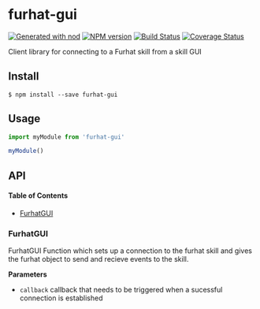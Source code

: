 # furhat-gui

[![Generated with nod](https://img.shields.io/badge/generator-nod-2196F3.svg?style=flat-square)](https://github.com/diegohaz/nod)
[![NPM version](https://img.shields.io/npm/v/furhat-gui.svg?style=flat-square)](https://npmjs.org/package/furhat-gui)
[![Build Status](https://img.shields.io/travis/FurhatRobotics/FurhatJSGUI/master.svg?style=flat-square)](https://travis-ci.org/FurhatRobotics/FurhatJSGUI) [![Coverage Status](https://img.shields.io/codecov/c/github/FurhatRobotics/FurhatJSGUI/master.svg?style=flat-square)](https://codecov.io/gh/FurhatRobotics/FurhatJSGUI/branch/master)

Client library for connecting to a Furhat skill from a skill GUI

## Install

    $ npm install --save furhat-gui

## Usage

```js
import myModule from 'furhat-gui'

myModule()
```

## API

<!-- Generated by documentation.js. Update this documentation by updating the source code. -->

#### Table of Contents

-   [FurhatGUI](#furhatgui)

### FurhatGUI

FurhatGUI Function which sets up a connection to the furhat skill and gives
the furhat object to send and recieve events to the skill.

**Parameters**

-   `callback`  callback that needs to be triggered when a sucessful connection is established
